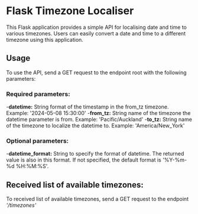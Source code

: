 # Flask Timezone Localiser

This Flask application provides a simple API for localising date and time to various timezones. Users can easily convert a date and time to a different timezone using this application.

## Usage
To use the API, send a GET request to the endpoint root with the following parameters:

### Required parameters:
-**datetime:** String format of the timestamp in the from_tz timezone. Example: '2024-05-08 15:30:00'
-**from_tz:** String name of the timezone the datetime parameter is from. Example: 'Pacific/Auckland'
-**to_tz:** String name of the timezone to localize the datetime to. Example: 'America/New_York'

### Optional parameters:
-**datetime_format:** String to specify the format of datetime. The returned value is also in this format. If not specified, the default format is '%Y-%m-%d %H:%M:%S'.

## Received list of available timezones:
To received list of available timezones, send a GET request to the endpoint *'/timezones'*
